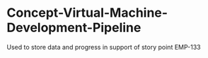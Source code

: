 # Concept-Virtual-Machine-Development-Pipeline
Used to store data and progress in support of story point EMP-133
